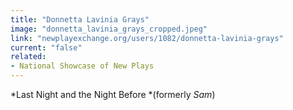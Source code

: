 ```yaml
---
title: "Donnetta Lavinia Grays"
image: "donnetta_lavinia_grays_cropped.jpeg"
link: "newplayexchange.org/users/1082/donnetta-lavinia-grays"
current: "false"
related:
- National Showcase of New Plays
---
```


*Last Night and the Night Before *(formerly *Sam*)

